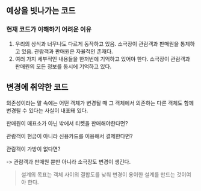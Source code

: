 ## 예상을 빗나가는 코드
### 현재 코드가 이해하기 어려운 이유
1. 우리의 상식과 너무나도 다르게 동작하고 있음. 소극장이 관람객과 판매원을 통제하고 있음. 관람객과 판매원은 자율적인 존재다.
2. 여러 가지 세부적인 내용들을 한꺼번에 기억하고 있어야 한다. 소극장이 관람객과 판매원의 모든 정보를 동시에 기억하고 있다.

## 변경에 취약한 코드
의존성이라는 말 속에는 어떤 객체가 변경될 때 그 객체에서 의존하는 다른 객체도 함께 변경될 수 있다는 사실이 내포돼 있다.

판매원이 매표소가 아닌 밖에서 티켓을 판매해야한다면?

관람객이 현금이 아니라 신용카드를 이용해서 결제한다면?

관람객이 가방이 없다면?

-> 관람객과 판매원 뿐만 아니라 소극장도 변경이 생긴다.

> 설계의 목표는 객체 사이의 결합도를 낮춰 변경이 용이한 설계를 만드는 것이여야 한다.